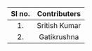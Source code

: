 | Sl no. | Contributers  |
| :----: | :-----------: |
|   1.   | Sritish Kumar |
|   2.   | Gatikrushna   | 
